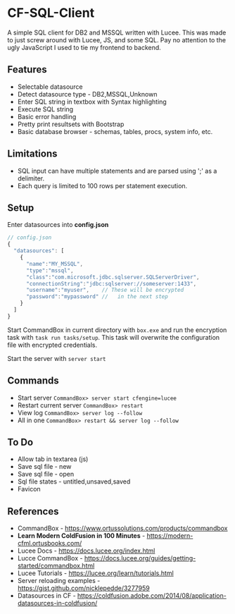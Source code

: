 # CF-SQL-Client

A simple SQL client for DB2 and MSSQL written with Lucee.
This was made to just screw around with Lucee, JS, and some SQL.
Pay no attention to the ugly JavaScript I used to tie my frontend to backend.


## Features
* Selectable datasource
* Detect datasource type - DB2,MSSQL,Unknown
* Enter SQL string in textbox with Syntax highlighting
* Execute SQL string
* Basic error handling
* Pretty print resultsets with Bootstrap
* Basic database browser - schemas, tables, procs, system info, etc.


## Limitations
* SQL input can have multiple statements and are parsed using ';' as a delimiter.
* Each query is limited to 100 rows per statement execution.


## Setup
Enter datasources into **config.json**
```javascript
// config.json
{
  "datasources": [
    {
      "name":"MY_MSSQL",
      "type":"mssql",
      "class":"com.microsoft.jdbc.sqlserver.SQLServerDriver",
      "connectionString":"jdbc:sqlserver://someserver:1433",
      "username":"myuser",    // These will be encrypted
      "password":"mypassword" //   in the next step
    }
  ]
}
```

Start CommandBox in current directory with ```box.exe``` and run the encryption task with ```task run tasks/setup```.
This task will overwrite the configuration file with encrypted credentials.

Start the server with ```server start```


## Commands
* Start server ```CommandBox> server start cfengine=lucee```
* Restart current server ```CommandBox> restart```
* View log ```CommandBox> server log --follow```
* All in one ```CommandBox> restart && server log --follow```


## To Do
* Allow tab in textarea (js)
* Save sql file - new
* Save sql file - open
* Sql file states - untitled,unsaved,saved
* Favicon


## References
* CommandBox - https://www.ortussolutions.com/products/commandbox
* **Learn Modern ColdFusion in 100 Minutes** - https://modern-cfml.ortusbooks.com/
* Lucee Docs - https://docs.lucee.org/index.html
* Lucce CommandBox - https://docs.lucee.org/guides/getting-started/commandbox.html
* Lucee Tutorials - https://lucee.org/learn/tutorials.html
* Server reloading examples - https://gist.github.com/nicklepedde/3277959
* Datasources in CF - https://coldfusion.adobe.com/2014/08/application-datasources-in-coldfusion/

